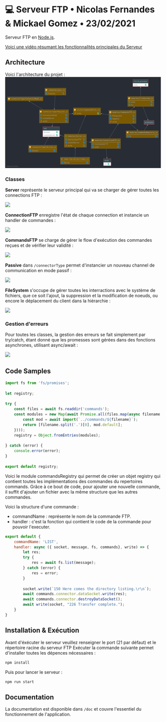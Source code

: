 # 💻 Serveur FTP • Nicolas Fernandes & Mickael Gomez • 23/02/2021

Serveur FTP en [Node.js](https://nodejs.org).

[Voici une vidéo résumant les fonctionnalités principales du Serveur](https://youtu.be/OSJTLXp5hAc)

## Architecture

Voici l'architecture du projet :
![architecture-projet](./archi-project.png)

### Classes

**Server** représente le serveur principal qui va se charger de gérer toutes les connections FTP :

![](https://cdn.discordapp.com/attachments/437349025663025154/817808310942171156/4b7a7f7d-dee7-4d41-b77e-e29be39dfe44.png)

**ConnectionFTP** enregistre l'état de chaque connection et instancie un handler de commandes :

![](https://cdn.discordapp.com/attachments/437349025663025154/817808802731786260/448db561-3f07-4d22-aac7-f5e314e63be6.png)

**CommandsFTP** se charge de gérer le flow d'exécution des commandes reçues et de vérifier leur validité :

![](https://cdn.discordapp.com/attachments/437349025663025154/817809260934463518/a059f506-d0bc-4fff-8ad8-89c11919a753.png)

**Passive** dans `/connectorType` permet d'instancier un nouveau channel de communication en mode passif :

![](https://cdn.discordapp.com/attachments/437349025663025154/817809662693998592/cfc25151-a5a7-4933-bb26-9d768ee630e8.png)

**FileSystem** s'occupe de gérer toutes les interractions avec le système de fichiers, que ce soit l'ajout, la suppression et la modification de noeuds, ou encore le déplacement du client dans la hiérarchie :

![](https://cdn.discordapp.com/attachments/437349025663025154/817807490464350218/1516c85f-4448-419d-81c3-462668474a6c.png)

### Gestion d'erreurs

Pour toutes les classes, la gestion des erreurs se fait simplement par try/catch, étant donné que les promesses sont gérées dans des fonctions asynchrones, utilisant async/await :

![](https://cdn.discordapp.com/attachments/437349025663025154/817806933708242964/224fd5e2-4b9e-4258-b3ba-a5cd56907234.png)

## Code Samples

```js
import fs from 'fs/promises';

let registry;

try {
    const files = await fs.readdir('commands');
    const modules = new Map(await Promise.all(files.map(async filename => {
        const mod = await import(`../commands/${filename}`);
        return [filename.split('.')[0], mod.default];
    })));
    registry = Object.fromEntries(modules);
    
} catch (error) {
    console.error(error);
}

export default registry;
```
Voici le module commandsRegistry qui permet de créer un objet registry qui contient toutes les implémentations des commandes du repertoires commands.
Grâce à ce bout de code, pour ajouter une nouvelle commande, il suffit d'ajouter un fichier avec la même structure que les autres commandes.<br>

Voici la structure d'une commande :<br>
- commandName : représente le nom de la commande FTP.
- handler : c'est la fonction qui contient le code de la commande pour pouvoir l'executer. 

```js
export default {
    commandName: 'LIST',
    handler: async ({ socket, message, fs, commands}, write) => {
        let res;
        try {
            res = await fs.list(message);
        } catch (error) {
            res = error;
        }

        socket.write(`150 Here comes the directory listing.\r\n`);
        await commands.connector.dataSocket.write(res);
        await commands.connector.destroyDataSocket();
        await write(socket, "226 Transfer complete.");
    }
}
```

## Installation & Exécution

Avant d'éxécuter le serveur veuillez renseigner le port (21 par défaut) et le répertoire racine du serveur FTP
Exécuter la commande suivante permet d'installer toutes les dépences nécessaires :

```bash
npm install
```

Puis pour lancer le serveur :

```bash
npm run start
```

## Documentation

La documentation est disponible dans ```/doc``` et couvre l'essentiel du fonctionnement de l'application.